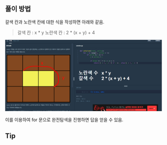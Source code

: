 ## 풀이 방법

갈색 칸과 노란색 칸에 대한 식을 작성하면 아래와 같음.
> 갈색 칸 : x * y
> 노란색 칸 : 2 * (x + y) + 4

![alt text](image.png)

이를 이용하여 for 문으로 완전탐색을 진행하면 답을 얻을 수 있음.

## Tip
